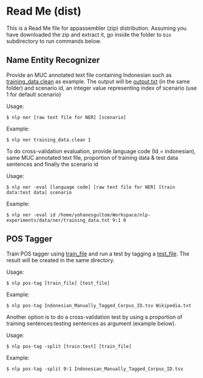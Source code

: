 # Read Me (dist)

This is a Read Me file for appassembler (zip) distribution. Assuming you have downloaded the zip and extract it, go inside the folder to `bin` subdirectory to run commands below.

## Name Entity Recognizer

Provide an MUC annotated text file containing Indonesian such as [training_data.clean](https://github.com/yohanesgultom/nlp-experiments/blob/master/data/ner/training_data.clean) as example. The output will be [output.txt](https://github.com/yohanesgultom/nlp-experiments/blob/master/data/ner/output.txt) (in the same folder) and scenario id, an integer value representing index of scenario (use 1 for default scenario)

Usage:
```
$ nlp ner [raw text file for NER] [scenario]
```

Example:
```
$ nlp ner training_data.clean 1
```

To do cross-validation evaluation, provide language code (Id = indonesian), same MUC annotated text file, proportion of training data & test data sentences and finally the scenario id

Usage:
```
$ nlp ner -eval [language code] [raw text file for NER] [train data:test data] scenario
```

Example:
```
$ nlp ner -eval id /home/yohanesgultom/Workspace/nlp-experiments/data/ner/training_data.txt 9:1 0
```

## POS Tagger

Train POS tagger using [train_file](https://github.com/yohanesgultom/nlp-experiments/blob/master/data/pos-tagging/Indonesian_Manually_Tagged_Corpus_ID.tsv) and run a test by tagging a [test_file](https://github.com/yohanesgultom/nlp-experiments/blob/master/data/pos-tagging/Wikipedia.txt). The result will be created in the same directory.

Usage:
```
$ nlp pos-tag [train_file] [test_file]
```

Example:
```
$ nlp pos-tag Indonesian_Manually_Tagged_Corpus_ID.tsv Wikipedia.txt
```

Another option is to do a cross-validation test by using a proportion of training sentences:testing sentences as argument (example below).

Usage:
```
$ nlp pos-tag -split [train:test] [train_file]
```

Example:
```
$ nlp pos-tag -split 9:1 Indonesian_Manually_Tagged_Corpus_ID.tsv
```
